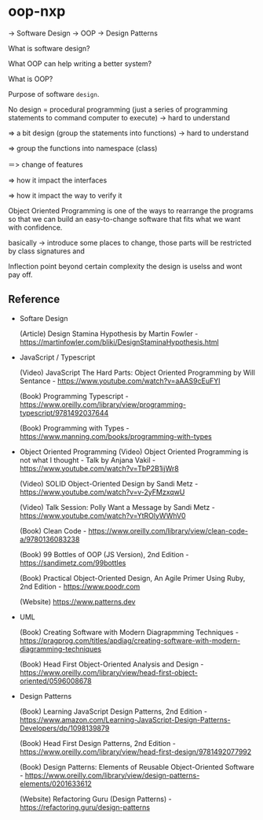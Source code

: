 # oop-nxp

-> Software Design -> OOP -> Design Patterns

What is software design?

What OOP can help writing a better system?

What is OOP?

Purpose of software `design`.

No design = procedural programming (just a series of programming statements to command computer to execute) -> hard to understand


=> a bit design (group the statements into functions) -> hard to understand

=> group the functions into namespace (class)

＝> change of features

=> how it impact the interfaces

=> how it impact the way to verify it

Object Oriented Programming is one of the ways to rearrange the programs so that we can build an easy-to-change software that fits what we want with confidence.

basically -> introduce some places to change, those parts will be restricted by class signatures and 

Inflection point
beyond certain complexity the design is uselss and wont pay off.







## Reference

- Softare Design

    (Article) Design Stamina Hypothesis by Martin Fowler - https://martinfowler.com/bliki/DesignStaminaHypothesis.html

- JavaScript / Typescript

    (Video) JavaScript The Hard Parts: Object Oriented Programming by Will Sentance - https://www.youtube.com/watch?v=aAAS9cEuFYI

    (Book) Programming Typescript - https://www.oreilly.com/library/view/programming-typescript/9781492037644

    (Book) Programming with Types - https://www.manning.com/books/programming-with-types

- Object Oriented Programming
    (Video) Object Oriented Programming is not what I thought - Talk by Anjana Vakil - https://www.youtube.com/watch?v=TbP2B1ijWr8
    
    (Video) SOLID Object-Oriented Design by Sandi Metz - https://www.youtube.com/watch?v=v-2yFMzxqwU
    
    (Video) Talk Session: Polly Want a Message by Sandi Metz - https://www.youtube.com/watch?v=YtROlyWWhV0

    (Book) Clean Code - https://www.oreilly.com/library/view/clean-code-a/9780136083238

    (Book) 99 Bottles of OOP (JS Version), 2nd Edition  - https://sandimetz.com/99bottles

    (Book) Practical Object-Oriented Design, An Agile Primer Using Ruby, 2nd Edition - https://www.poodr.com

    (Website) https://www.patterns.dev 

- UML

    (Book) Creating Software with Modern Diagrapmming Techniques - https://pragprog.com/titles/apdiag/creating-software-with-modern-diagramming-techniques
    
    (Book) Head First Object-Oriented Analysis and Design - https://www.oreilly.com/library/view/head-first-object-oriented/0596008678

- Design Patterns

    (Book) Learning JavaScript Design Patterns, 2nd Edition - https://www.amazon.com/Learning-JavaScript-Design-Patterns-Developers/dp/1098139879

    (Book) Head First Design Patterns, 2nd Edition - https://www.oreilly.com/library/view/head-first-design/9781492077992

    (Book) Design Patterns: Elements of Reusable Object-Oriented Software - https://www.oreilly.com/library/view/design-patterns-elements/0201633612

    (Website) Refactoring Guru (Design Patterns) - https://refactoring.guru/design-patterns

